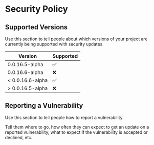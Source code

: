 # Security Policy

## Supported Versions

Use this section to tell people about which versions of your project are
currently being supported with security updates.

| Version | Supported          |
| ------- | ------------------ |
| 0.0.16.5-alpha | :white_check_mark: |
| 0.0.16.6-alpha | :x:                |
| < 0.0.16.6-alpha | :white_check_mark: |
| > 0.0.16.5-alpha | :x:                |

## Reporting a Vulnerability

Use this section to tell people how to report a vulnerability.

Tell them where to go, how often they can expect to get an update on a
reported vulnerability, what to expect if the vulnerability is accepted or
declined, etc.
